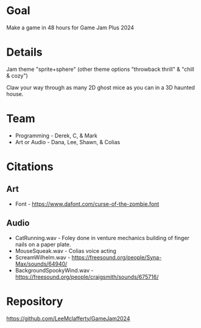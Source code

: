 # Goal

Make a game in 48 hours for Game Jam Plus 2024

# Details

Jam theme "sprite+sphere" (other theme options "throwback thrill" & "chill & cozy")

Claw your way through as many 2D ghost mice as you can in a 3D haunted house.

# Team

- Programming - Derek, C, & Mark
- Art or Audio - Dana, Lee, Shawn, & Colias

# Citations

## Art

- Font - https://www.dafont.com/curse-of-the-zombie.font

## Audio

- CatRunning.wav - Foley done in venture mechanics building of finger nails on a paper plate.
- MouseSqueak.wav - Colias voice acting
- ScreamWilhelm.wav - https://freesound.org/people/Syna-Max/sounds/64940/
- BackgroundSpookyWind.wav - https://freesound.org/people/craigsmith/sounds/675716/

# Repository

https://github.com/LeeMclafferty/GameJam2024
